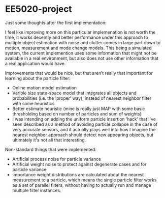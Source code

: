 # EE5020-project

Just some thoughts after the first implementation:

I feel like improving more on this particular implemenation is not worth the time, it works decently and better performance under this approach to multiple object estimation with noise and clutter comes in large part down to motion, measurement and mode change models. This being a simulated system, the current implemention uses some information that might not be available in a real environment, but also does not use other information that a real application would have.

Improvements that would be nice, but that aren't really that important for learning about the particle filter:
- Online motion model estimation
- Varible size state-space model that integrates all objects and probabilities (i.e. the 'proper' way), instead of nearest neighbor filter with some heuristics.
- Better estimate heuristic (mine is really just MAP with some basic thresholding based on number of particles and sum of weights)
- I was intending on adding the uniform particle insertion 'hack' that I've seen described as a method of avoiding particle collapse in the case of very accurate sensors, and it actually plays well into how I imagine the nearest neighbor approach should detect new appearing objects, but ultimately it's not all that interesting.

Non-standard things that were implemented:
- Artificial process noise for particle variance
- Artificial weight noise to protect against degenerate cases and for particle variance
- Importance weight distributions are calculated about the nearest measurement to a particle, which means the single particle filter works as a set of parallel filters, without having to actually run and manage multiple filter instances. 
